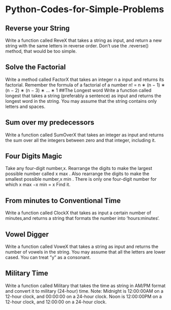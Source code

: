 # Python-Codes-for-Simple-Problems

## Reverse your String
Write a function called ReveX that takes a string as input, and return a new string with the same letters in reverse order.
Don’t use the .reverse() method, that would be too simple.

## Solve the Factorial
Write a method called FactorX that takes an integer n a input and returns its factorial. Remember the formula of a factorial of a number
                               n! = n ∗ (n − 1) ∗ (n − 2) ∗ (n − 3) ∗ ... ∗ 1
##The Longest word
Write a function called longest that takes a string (preferably a sentence) as input and returns the longest word in the string. You may assume that the string contains only letters and spaces.

## Sum over my predecessors
Write a function called SumOverX that takes an integer as input and returns the sum over all the integers between zero and that integer, including it.

## Four Digits Magic
Take any four-digit number,x. Rearrange the digits to make the largest possible number called x max . Also rearrange the digits to make the smallest possible number,x min . There is only one four-digit number for which
                                                   x max −x min = x
Find it.

## From minutes to Conventional Time
Write a function called ClockX that takes as input a certain number of minutes,and returns a string that formats the number into ‘hours:minutes‘.

## Vowel Digger
Write a function called VoweX that takes a string as input and returns the number of vowels in the string. You may assume that all the letters are lower cased. You can treat ”y” as a consonant.

## Military Time
Write a function called Military that takes the time as string in AM/PM format and convert it to military (24-hour) time.
Note: Midnight is 12:00:00AM on a 12-hour clock, and 00:00:00 on a 24-hour clock. Noon is 12:00:00PM on a 12-hour clock, and 12:00:00 on a 24-hour clock.
